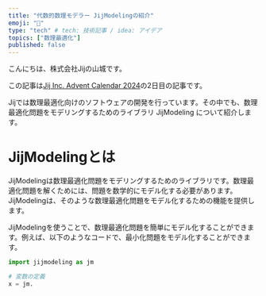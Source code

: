 ```yaml
---
title: "代数的数理モデラー JijModelingの紹介"
emoji: "👋"
type: "tech" # tech: 技術記事 / idea: アイデア
topics: ["数理最適化"]
published: false
---
```


こんにちは、株式会社Jijの山城です。

この記事は[Jij Inc. Advent Calendar 2024](https://adventar.org/calendars/10963)の2日目の記事です。

Jijでは数理最適化向けのソフトウェアの開発を行っています。その中でも、数理最適化問題をモデリングするためのライブラリ JijModeling について紹介します。

# JijModelingとは

JijModelingは数理最適化問題をモデリングするためのライブラリです。数理最適化問題を解くためには、問題を数学的にモデル化する必要があります。JijModelingは、そのような数理最適化問題をモデル化するための機能を提供します。

JijModelingを使うことで、数理最適化問題を簡単にモデル化することができます。例えば、以下のようなコードで、最小化問題をモデル化することができます。

```python
import jijmodeling as jm

# 変数の定義
x = jm.

